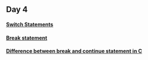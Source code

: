 ## Day 4

#### [Switch Statements](https://www.geeksforgeeks.org/switch-statement-cc/)

#### [Break statement](https://www.geeksforgeeks.org/break-statement-cc/)

#### [Difference between break and continue statement in C](https://www.geeksforgeeks.org/difference-between-break-and-continue-statement-in-c/)
